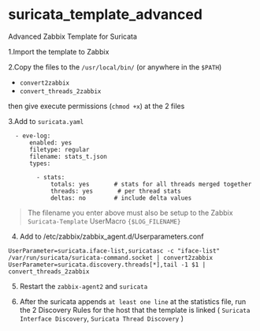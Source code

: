 # suricata_template_advanced
Advanced Zabbix Template for Suricata


1.Import the template to Zabbix

2.Copy the files to the `/usr/local/bin/` (or anywhere in the `$PATH`)

- `convert2zabbix`
- `convert_threads_2zabbix`

then give execute permissions (`chmod +x`) at the 2 files


3.Add to `suricata.yaml`

```
  - eve-log:
      enabled: yes
      filetype: regular
      filename: stats_t.json
      types:

        - stats:
            totals: yes       # stats for all threads merged together
            threads: yes       # per thread stats
            deltas: no        # include delta values

```

> The filename you enter above must also be setup to the Zabbix `Suricata-Template` UserMacro `{$LOG_FILENAME}`

4. Add to /etc/zabbix/zabbix_agent.d/Userparameters.conf

```
UserParameter=suricata.iface-list,suricatasc -c "iface-list" /var/run/suricata/suricata-command.socket | convert2zabbix
UserParameter=suricata.discovery.threads[*],tail -1 $1 | convert_threads_2zabbix
```


5. Restart the `zabbix-agent2` and `suricata`

6. After the suricata appends `at least one line` at the statistics file, run the 2 Discovery Rules for the host that the template is linked  ( `Suricata Interface Discovery`, `Suricata Thread Discovery` )
